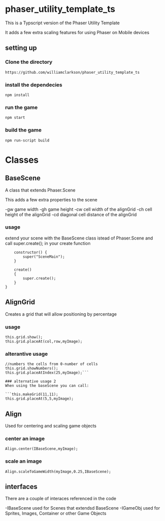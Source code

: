 # phaser_utility_template_ts

This is a Typscript version of the Phaser Utility Template

It adds a few extra scaling features for using Phaser on Mobile devices

## setting up

### Clone the directory
`https://github.com/williamclarkson/phaser_utility_template_ts`

### install the dependecies

`npm install`

### run the game

`npm start`

### build the game

`npm run-script build`

# Classes

## BaseScene

A class that extends Phaser.Scene

This adds a few extra properties to the scene

-gw game width
-gh game height
-cw cell width of the alignGrid
-ch cell height of the alignGrid
-cd diagonal cell distance of the alignGrid

### usage

extend your scene with the BaseScene class istead of Phaser.Scene
and call super.create(); in your create function

```export class SceneMain extends BaseScene {
    constructor() {
        super("SceneMain");
    }

    create()
    {
        super.create();
    }
}
```

## AlignGrid

Creates a grid that will allow positioning by percentage

### usage

```this.grid = new AlignGrid(scene, number_of_cols, number_of_rows);
this.grid.show();
this.grid.placeAt(col,row,myImage);
```

### alterantive usage 

```this.grid = new AlignGrid(scene, number_of_cols, number_of_rows);
//numbers the cells from 0-number of cells
this.grid.showNumbers();
this.grid.placeAtIndex(25,myImage);```

### alternative usage 2
When using the baseScene you can call:

```this.makeGrid(11,11);
this.grid.placeAt(5,5,myImage);
```

## Align

Used for centering and scaling game objects

### center an image
`Align.center(IBaseScene,myImage);`

### scale an image
`Align.scaleToGameWidth(myImage,0.25,IBaseScene);`

## interfaces
There are a couple of interaces referenced in the code

-IBaseScene used for Scenes that extendsd BaseScene
-IGameObj used for Sprites, Images, Container or other Game Objects
